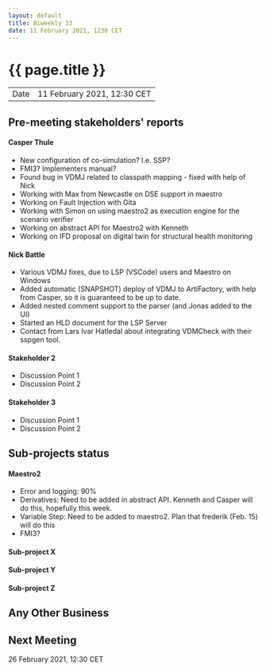 ```yaml
---
layout: default
title: Biweekly 33
date: 11 February 2021, 1230 CET
---
```


<script src="https://code.jquery.com/jquery-1.11.1.min.js">
</script>
<script src="/javascripts/edit.js"></script>
<script>setEditButonNm();</script>

# {{ page.title }}

|||
|---|---|
| Date | 11 February 2021, 12:30 CET |


## Pre-meeting stakeholders' reports

<!-- Please keep in mind that the minutes are publicly available.-->

#### Casper Thule
* New configuration of co-simulation? I.e. SSP? 
* FMI3? Implementers manual?
* Found bug in VDMJ related to classpath mapping - fixed with help of Nick
* Working with Max from Newcastle on DSE support in maestro
* Working on Fault Injection with Gita
* Working with Simon on using maestro2 as execution engine for the scenario verifier
* Working on abstract API for Maestro2 with Kenneth
* Working on IFD proposal on digital twin for structural health monitoring

#### Nick Battle
* Various VDMJ fixes, due to LSP (VSCode) users and Maestro on Windows
* Added automatic (SNAPSHOT) deploy of VDMJ to ArtiFactory, with help from Casper, so it is guaranteed to be up to date.
* Added nested comment support to the parser (and Jonas added to the UI)
* Started an HLD document for the LSP Server
* Contact from Lars Ivar Hatledal about integrating VDMCheck with their sspgen tool.

#### Stakeholder 2
* Discussion Point 1
* Discussion Point 2

#### Stakeholder 3
* Discussion Point 1
* Discussion Point 2


## Sub-projects status

#### Maestro2
* Error and logging: 90%
* Derivatives: Need to be added in abstract API. Kenneth and Casper will do this, hopefully this week.
* Variable Step: Need to be added to maestro2. Plan that frederik (Feb. 15) will do this
* FMI3?

#### Sub-project X

#### Sub-project Y

#### Sub-project Z

##  Any Other Business

Next Meeting
------------

26 February 2021, 12:30 CET


<div id="edit_page_div"></div>
